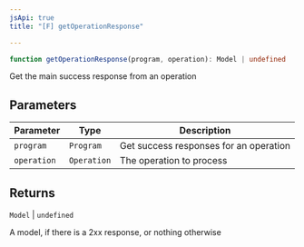 ```yaml
---
jsApi: true
title: "[F] getOperationResponse"

---
```

```ts
function getOperationResponse(program, operation): Model | undefined
```

Get the main success response from an operation

## Parameters

| Parameter | Type | Description |
| ------ | ------ | ------ |
| `program` | `Program` | Get success responses for an operation |
| `operation` | `Operation` | The operation to process |

## Returns

`Model` \| `undefined`

A model, if there is a 2xx response, or nothing otherwise
